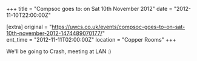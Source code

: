 +++
title = "Compsoc goes to: on Sat 10th November 2012"
date = "2012-11-10T22:00:00Z"

[extra]
original = "https://uwcs.co.uk/events/compsoc-goes-to-on-sat-10th-november-2012-1474489070177/"    
ent_time = "2012-11-11T02:00:00Z"
location = "Copper Rooms"
+++

We'll be going to Crash, meeting at LAN :)

